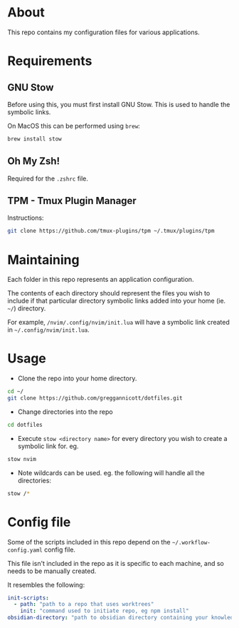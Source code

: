 # About

This repo contains my configuration files for various applications.

# Requirements

## GNU Stow

Before using this, you must first install GNU Stow. This is used to handle the symbolic links.

On MacOS this can be performed using `brew`:

```zsh
brew install stow
```

## Oh My Zsh!

Required for the `.zshrc` file.

## TPM - Tmux Plugin Manager

Instructions:

```zsh
git clone https://github.com/tmux-plugins/tpm ~/.tmux/plugins/tpm
```

# Maintaining

Each folder in this repo represents an application configuration.

The contents of each directory should represent the files you wish to include if that particular directory symbolic links added into your home (ie. `~/`) directory.

For example, `/nvim/.config/nvim/init.lua` will have a symbolic link created in `~/.config/nvim/init.lua`.

# Usage

- Clone the repo into your home directory.

```zsh
cd ~/
git clone https://github.com/greggannicott/dotfiles.git
```

- Change directories into the repo

```zsh
cd dotfiles
```

- Execute `stow <directory name>` for every directory you wish to create a symbolic link for. eg.

```zsh
stow nvim
```

- Note wildcards can be used. eg. the following will handle all the directories:

```zsh
stow /*
```

# Config file

Some of the scripts included in this repo depend on the `~/.workflow-config.yaml` config file.

This file isn't included in the repo as it is specific to each machine, and so needs to be manually created.

It resembles the following:

```yaml
init-scripts:
  - path: "path to a repo that uses worktrees"
    init: "command used to initiate repo, eg npm install"
obsidian-directory: "path to obsidian directory containing your knowledge base"
```
